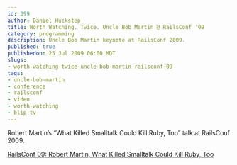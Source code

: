 ```yaml
--- 
id: 399
author: Daniel Huckstep
title: Worth Watching. Twice. Uncle Bob Martin @ RailsConf '09
category: programming
description: Uncle Bob Martin keynote at RailsConf 2009.
published: true
publishedon: 25 Jul 2009 06:00 MDT
slugs: 
- worth-watching-twice-uncle-bob-martin-railsconf-09
tags: 
- uncle-bob-martin
- conference
- railsconf
- video
- worth-watching
- blip-tv
---
```

Robert Martin’s “What Killed Smalltalk Could Kill Ruby, Too” talk at
RailsConf 2009.

[RailsConf 09: Robert Martin, What Killed Smalltalk Could Kill Ruby,
Too](http://railsconf.blip.tv/file/2089545/)